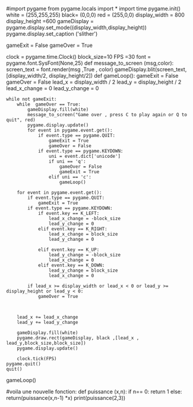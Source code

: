 #import pygame
from pygame.locals import *
import time
pygame.init()
white =  (255,255,255)
black= (0,0,0)
red  = (255,0,0)
display_width = 800
display_height =600
gameDisplay = pygame.display.set_mode((display_width,display_height))
pygame.display.set_caption ('slither')

gameExit = False
gameOver = True


clock = pygame.time.Clock()
block_size=10
FPS =30
font = pygame.font.SysFont(None,25)
def message_to_screen (msg,color):
    screen_text = font.render(msg ,True , color)
    gameDisplay.blit(screen_text,[display_width/2, display_height/2])
def gameLoop():
    gameExit = False
    gameOver = False
    lead_x = display_width / 2
    lead_y = display_height / 2
    lead_x_change = 0
    lead_y_change = 0


    while not gameExit:
        while  gameOver == True:
            gameDisplay.fill(white)
            message_to_screen("Game over , press C to play again or Q to quit", red)
            pygame.display.update()
            for event in pygame.event.get():
                if event.type == pygame.QUIT:
                    gameExit = True
                    gameOver = False
                if event.type == pygame.KEYDOWN:
                    uni = event.dict['unicode']
                    if uni == 'q':
                        gameOver = False
                        gameExit = True
                    elif uni == 'c':
                        gameLoop()

        for event in pygame.event.get():
            if event.type == pygame.QUIT:
                gameExit = True
            if event.type == pygame.KEYDOWN:
                if event.key == K_LEFT:
                    lead_x_change = -block_size
                    lead_y_change = 0
                elif event.key == K_RIGHT:
                    lead_x_change = block_size
                    lead_y_change = 0

                elif event.key == K_UP:
                    lead_y_change = -block_size
                    lead_x_change = 0
                elif event.key == K_DOWN:
                    lead_y_change = block_size
                    lead_x_change = 0

            if lead_x >= display_width or lead_x < 0 or lead_y >= display_height or lead_y < 0:
                gameOver = True



        lead_x += lead_x_change
        lead_y += lead_y_change

        gameDisplay.fill(white)
        pygame.draw.rect(gameDisplay, black ,[lead_x , lead_y,block_size,block_size])
        pygame.display.update()

        clock.tick(FPS)
    pygame.quit()
    quit()

gameLoop()

#voila une nouvelle fonction:
def puissance (x,n):
    if n== 0: return 1
    else:
        return(puissance(x,n-1) *x)
print(puissance(2,3))




